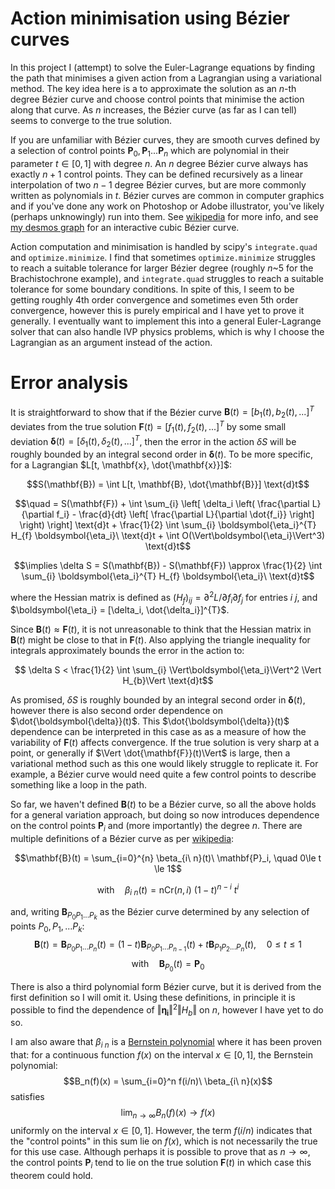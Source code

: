 # Action minimisation using Bézier curves

In this project I (attempt) to solve the Euler-Lagrange equations by finding the path that minimises a given action from a Lagrangian using a variational method. The key idea here is a to approximate the solution as an $n$-th degree Bézier curve and choose control points that minimise the action along that curve. As $n$ increases, the Bézier curve (as far as I can tell) seems to converge to the true solution.

If you are unfamiliar with Bézier curves, they are smooth curves defined by a selection of control points $\mathbf{P}_0,\mathbf{P}_1...\mathbf{P}_n$ which are polynomial in their parameter $t\in[0,1]$ with degree $n$. An $n$ degree Bézier curve always has exactly $n+1$ control points. They can be defined recursively as a linear interpolation of two $n-1$ degree Bézier curves, but are more commonly written as polynomials in $t$. Bézier curves are common in computer graphics and if you've done any work on Photoshop or Adobe illustrator, you've likely (perhaps unknowingly) run into them. See [wikipedia](https://en.wikipedia.org/wiki/Bézier_curve) for more info, and see [my desmos graph](https://www.desmos.com/calculator/gqa1sxw0dj) for an interactive cubic Bézier curve.

Action computation and minimisation is handled by scipy's `integrate.quad` and `optimize.minimize`. I find that sometimes `optimize.minimize` struggles to reach a suitable tolerance for larger Bézier degree (roughly $n$~5 for the Brachistochrone example), and `integrate.quad` struggles to reach a suitable tolerance for some boundary conditions. In spite of this, I seem to be getting roughly 4th order convergence and sometimes even 5th order convergence, however this is purely empirical and I have yet to prove it generally. I eventually want to implement this into a general Euler-Lagrange solver that can also handle IVP physics problems, which is why I choose the Lagrangian as an argument instead of the action.

# Error analysis

It is straightforward to show that if the Bézier curve $\mathbf{B}(t) = [b_{1}(t), b_{2}(t), ...]^{T}$ deviates from the true solution $\mathbf{F}(t) = [f_{1}(t), f_{2}(t), ...]^{T}$ by some small deviation $\boldsymbol{\delta}(t) = [\delta_{1}(t), \delta_{2}(t), ...]^{T}$, then the error in the action $\delta S$ will be roughly bounded by an integral second order in $\boldsymbol{\delta}(t)$. To be more specific, for a Lagrangian $L[t, \mathbf{x}, \dot{\mathbf{x}}]$:

$$S(\mathbf{B}) = \int L[t, \mathbf{B}, \dot{\mathbf{B}}] \text{d}t$$

$$\quad = S(\mathbf{F}) + \int \sum_{i} \left[ \delta_i \left( \frac{\partial L}{\partial f_i} - \frac{d}{dt} \left[ \frac{\partial L}{\partial \dot{f_i}} \right] \right) \right] \text{d}t + \frac{1}{2} \int \sum_{i} \boldsymbol{\eta_i}^{T} H_{f} \boldsymbol{\eta_i}\ \text{d}t + \int O(\Vert\boldsymbol{\eta_i}\Vert^3) \text{d}t$$

$$\implies \delta S = S(\mathbf{B}) - S(\mathbf{F}) \approx \frac{1}{2} \int \sum_{i} \boldsymbol{\eta_i}^{T} H_{f} \boldsymbol{\eta_i}\ \text{d}t$$

where the Hessian matrix is defined as $`(H_{f})_{ij} = \partial^2 L/\partial f_{i} \partial f_{j}`$ for entries $i\ j$, and $\boldsymbol{\eta_i} = [\delta_i, \dot{\delta_i}]^{T}$.

Since $\mathbf{B}(t) \approx \mathbf{F}(t)$, it is not unreasonable to think that the Hessian matrix in $\mathbf{B}(t)$ might be close to that in $\mathbf{F}(t)$. Also applying the triangle inequality for integrals approximately bounds the error in the action to:

$$ \delta S < \frac{1}{2} \int \sum_{i} \Vert\boldsymbol{\eta_i}\Vert^2 \Vert H_{b}\Vert \text{d}t$$

As promised, $\delta S$ is roughly bounded by an integral second order in $\boldsymbol{\delta}(t)$, however there is also second order dependence on $\dot{\boldsymbol{\delta}}(t)$. This $\dot{\boldsymbol{\delta}}(t)$ dependence can be interpreted in this case as as a measure of how the variability of $\mathbf{F}(t)$ affects convergence. If the true solution is very sharp at a point, or generally if $\Vert \dot{\mathbf{F}}(t)\Vert$ is large, then a variational method such as this one would likely struggle to replicate it. For example, a Bézier curve would need quite a few control points to describe something like a loop in the path.

So far, we haven't defined $\mathbf{B}(t)$ to be a Bézier curve, so all the above holds for a general variation approach, but doing so now introduces dependence on the control points $\mathbf{P}_i$ and (more importantly) the degree $n$. There are multiple definitions of a Bézier curve as per [wikipedia](https://en.wikipedia.org/wiki/Bézier_curve):

```math
\mathbf{B}(t) = \sum_{i=0}^{n} \beta_{i\ n}(t)\ \mathbf{P}_i, \quad 0\le t \le 1
```
```math
\text{with}\quad \beta_{i\ n}(t) = \text{nCr}(n,i)\ (1-t)^{n-i}\ t^{i}
```

and, writing $\mathbf{B}_{P_0P_1...P_k}$ as the Bézier curve determined by any selection of points $P_0,P_1,...P_k$:
$$\mathbf{B}(t) =  \mathbf{B}_{P_0P_1...P_n}(t) = (1-t)\mathbf{B}_{P_0P_1...P_{n-1}}(t) + t\mathbf{B}_{P_1P_2...P_n}(t), \quad 0\le t \le 1$$
$$\text{with}\quad \mathbf{B}_{P_0}(t) = \mathbf{P}_0$$

There is also a third polynomial form Bézier curve, but it is derived from the first definition so I will omit it. Using these definitions, in principle it is possible to find the dependence of $\Vert\boldsymbol{\eta_i}\Vert^2 \Vert H_{b}\Vert$ on $n$, however I have yet to do so.

I am also aware that $\beta_{i\ n}$ is a [Bernstein polynomial](https://en.wikipedia.org/wiki/Bernstein_polynomial) where it has been proven that: for a continuous function $f(x)$ on the interval $x\in[0,1]$, the Bernstein polynomial:
$$B_n(f)(x) = \sum_{i=0}^n f(i/n)\ \beta_{i\ n}(x)$$
satisfies
$$\lim_{n\to\infty}B_{n}(f)(x) \to f(x)$$
uniformly on the interval $x \in [0,1]$. However, the term $f(i/n)$ indicates that the "control points" in this sum lie on $f(x)$, which is not necessarily the true for this use case. Although perhaps it is possible to prove that as $n \to \infty$, the control points $\mathbf{P}_i$ tend to lie on the true solution $\mathbf{F}(t)$ in which case this theorem could hold.